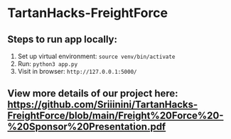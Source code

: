 # TartanHacks-FreightForce

## Steps to run app locally:
1. Set up virtual environment: `source venv/bin/activate`
3. Run: `python3 app.py`
4. Visit in browser: `http://127.0.0.1:5000/`

## View more details of our project here: https://github.com/Sriiinini/TartanHacks-FreightForce/blob/main/Freight%20Force%20-%20Sponsor%20Presentation.pdf 
